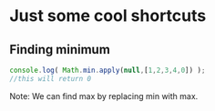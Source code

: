 # Just some cool shortcuts

## Finding minimum

```js
console.log( Math.min.apply(null,[1,2,3,4,0]) );
//this will return 0
``` 

Note:  We can find max by replacing min with max.  


